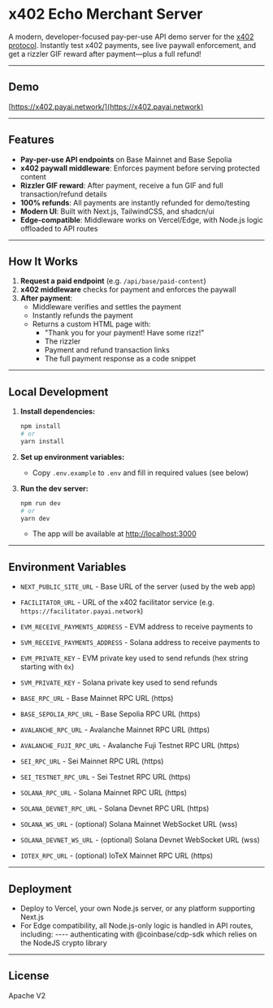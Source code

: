 # x402 Echo Merchant Server

A modern, developer-focused pay-per-use API demo server for the [x402 protocol](https://x402.org). Instantly test x402 payments, see live paywall enforcement, and get a rizzler GIF reward after payment—plus a full refund!

---

## Demo

[https://x402.payai.network/](https://x402.payai.network)

---

## Features

- **Pay-per-use API endpoints** on Base Mainnet and Base Sepolia
- **x402 paywall middleware**: Enforces payment before serving protected content
- **Rizzler GIF reward**: After payment, receive a fun GIF and full transaction/refund details
- **100% refunds**: All payments are instantly refunded for demo/testing
- **Modern UI**: Built with Next.js, TailwindCSS, and shadcn/ui
- **Edge-compatible**: Middleware works on Vercel/Edge, with Node.js logic offloaded to API routes

---

## How It Works

1. **Request a paid endpoint** (e.g. `/api/base/paid-content`)
2. **x402 middleware** checks for payment and enforces the paywall
3. **After payment**:
   - Middleware verifies and settles the payment
   - Instantly refunds the payment
   - Returns a custom HTML page with:
     - "Thank you for your payment! Have some rizz!"
     - The rizzler
     - Payment and refund transaction links
     - The full payment response as a code snippet

---

## Local Development

1. **Install dependencies:**
   ```bash
   npm install
   # or
   yarn install
   ```

2. **Set up environment variables:**
   - Copy `.env.example` to `.env` and fill in required values (see below)

3. **Run the dev server:**
   ```bash
   npm run dev
   # or
   yarn dev
   ```
   - The app will be available at [http://localhost:3000](http://localhost:3000)

---

## Environment Variables

- `NEXT_PUBLIC_SITE_URL` - Base URL of the server (used by the web app)
- `FACILITATOR_URL` - URL of the x402 facilitator service (e.g. `https://facilitator.payai.network`)

- `EVM_RECEIVE_PAYMENTS_ADDRESS` - EVM address to receive payments to
- `SVM_RECEIVE_PAYMENTS_ADDRESS` - Solana address to receive payments to
- `EVM_PRIVATE_KEY` - EVM private key used to send refunds (hex string starting with `0x`)
- `SVM_PRIVATE_KEY` - Solana private key used to send refunds

- `BASE_RPC_URL` - Base Mainnet RPC URL (https)
- `BASE_SEPOLIA_RPC_URL` - Base Sepolia RPC URL (https)
- `AVALANCHE_RPC_URL` - Avalanche Mainnet RPC URL (https)
- `AVALANCHE_FUJI_RPC_URL` - Avalanche Fuji Testnet RPC URL (https)
- `SEI_RPC_URL` - Sei Mainnet RPC URL (https)
- `SEI_TESTNET_RPC_URL` - Sei Testnet RPC URL (https)
- `SOLANA_RPC_URL` - Solana Mainnet RPC URL (https)
- `SOLANA_DEVNET_RPC_URL` - Solana Devnet RPC URL (https)
- `SOLANA_WS_URL` - (optional) Solana Mainnet WebSocket URL (wss)
- `SOLANA_DEVNET_WS_URL` - (optional) Solana Devnet WebSocket URL (wss)
- `IOTEX_RPC_URL` - (optional) IoTeX Mainnet RPC URL (https)

---

## Deployment

- Deploy to Vercel, your own Node.js server, or any platform supporting Next.js
- For Edge compatibility, all Node.js-only logic is handled in API routes, including:
---- authenticating with @coinbase/cdp-sdk which relies on the NodeJS crypto library

---

## License

Apache V2
